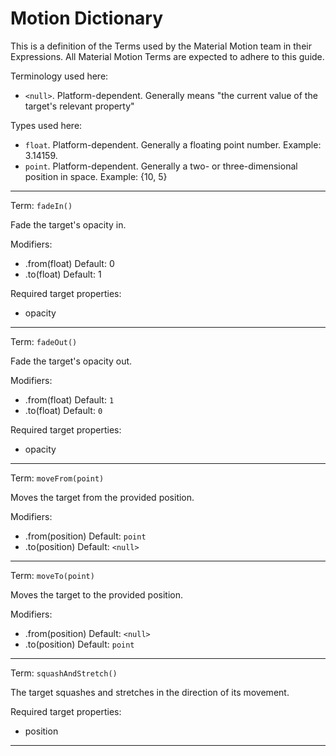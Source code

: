 # Motion Dictionary

This is a definition of the Terms used by the Material Motion team in their Expressions. All Material Motion Terms are expected to adhere to this guide.

Terminology used here:

- `<null>`. Platform-dependent. Generally means "the current value of the target's relevant property"

Types used here:

- `float`. Platform-dependent. Generally a floating point number. Example: 3.14159.
- `point`. Platform-dependent. Generally a two- or three-dimensional position in space. Example: {10, 5}

---

Term: `fadeIn()`

Fade the target's opacity in.

Modifiers:

- .from(float) Default: 0
- .to(float)   Default: 1

Required target properties:

- opacity

---

Term: `fadeOut()`

Fade the target's opacity out.

Modifiers:

- .from(float) Default: `1`
- .to(float)   Default: `0`

Required target properties:

- opacity

---

Term: `moveFrom(point)`

Moves the target from the provided position.

Modifiers:

- .from(position) Default: `point`
- .to(position)   Default: `<null>`

---

Term: `moveTo(point)`

Moves the target to the provided position.

Modifiers:

- .from(position) Default: `<null>`
- .to(position)   Default: `point`

---

Term: `squashAndStretch()`

The target squashes and stretches in the direction of its movement.

Required target properties:

- position

---
